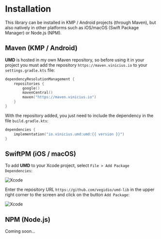 # Installation

This library can be installed in KMP / Android projects (through Maven), but also natively in other platforms such as iOS/macOS (Swift Package Manager) or Node.js (NPM).

## Maven (KMP / Android)

**UMD** is hosted in my own Maven repository, so before using it in your project you must add the repository `https://maven.vinicius.io` to your `settings.gradle.kts` file:

```kotlin title="settings.gradle.kts" linenums="1" hl_lines="5"
dependencyResolutionManagement {
    repositories {
        google()
        mavenCentral()
        maven("https://maven.vinicius.io")
    }
}
```

With the repository added, you just need to include the dependency in the file `build.gradle.kts`:

```kotlin title="build.gradle.kts" linenums="1"
dependencies {
    implementation("io.vinicius.umd:umd:{{ version }}")
}
```

## SwiftPM (iOS / macOS)

To add **UMD** to your Xcode project, select `File > Add Package Dependencies`:

![Xcode](images/spm1.avif)

Enter the repository URL `https://github.com/vegidio/umd-lib` in the upper right corner to the screen and click on the button `Add Package`:

![Xcode](images/spm2.avif)

## NPM (Node.js)

Coming soon...
